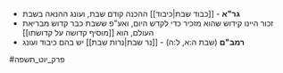 * **גר"א** - [[כבוד שבת|כיבוד]] ההכנה קודם שבת, ועונג ההנאה בשבת
* זכור היינו קידוש שהוא מזכיר כדי לקדש היום, ואע"פ ששבת כבר קדוש מבריאת העולם, הוא [[מוסיף קדושה על קדושתו]]
* **רמב"ם** (שבת ה:א, ל:ה) - [[נר שבת|נרות שבת]] יש בהם כיבוד ועונג

#פרק_יוט_תשפה